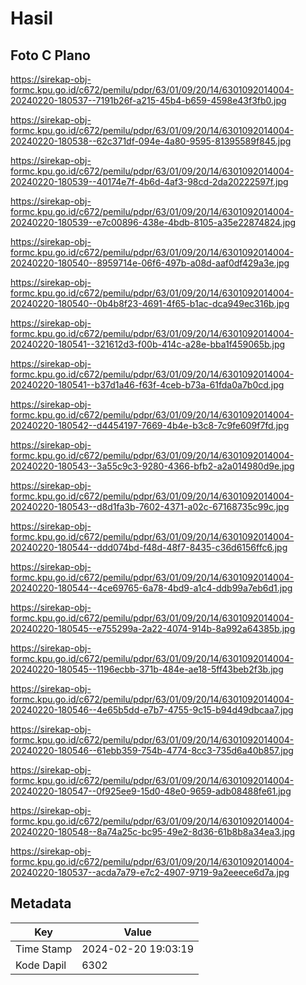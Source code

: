 # Hasil

## Foto C Plano

https://sirekap-obj-formc.kpu.go.id/c672/pemilu/pdpr/63/01/09/20/14/6301092014004-20240220-180537--7191b26f-a215-45b4-b659-4598e43f3fb0.jpg

https://sirekap-obj-formc.kpu.go.id/c672/pemilu/pdpr/63/01/09/20/14/6301092014004-20240220-180538--62c371df-094e-4a80-9595-81395589f845.jpg

https://sirekap-obj-formc.kpu.go.id/c672/pemilu/pdpr/63/01/09/20/14/6301092014004-20240220-180539--40174e7f-4b6d-4af3-98cd-2da20222597f.jpg

https://sirekap-obj-formc.kpu.go.id/c672/pemilu/pdpr/63/01/09/20/14/6301092014004-20240220-180539--e7c00896-438e-4bdb-8105-a35e22874824.jpg

https://sirekap-obj-formc.kpu.go.id/c672/pemilu/pdpr/63/01/09/20/14/6301092014004-20240220-180540--8959714e-06f6-497b-a08d-aaf0df429a3e.jpg

https://sirekap-obj-formc.kpu.go.id/c672/pemilu/pdpr/63/01/09/20/14/6301092014004-20240220-180540--0b4b8f23-4691-4f65-b1ac-dca949ec316b.jpg

https://sirekap-obj-formc.kpu.go.id/c672/pemilu/pdpr/63/01/09/20/14/6301092014004-20240220-180541--321612d3-f00b-414c-a28e-bba1f459065b.jpg

https://sirekap-obj-formc.kpu.go.id/c672/pemilu/pdpr/63/01/09/20/14/6301092014004-20240220-180541--b37d1a46-f63f-4ceb-b73a-61fda0a7b0cd.jpg

https://sirekap-obj-formc.kpu.go.id/c672/pemilu/pdpr/63/01/09/20/14/6301092014004-20240220-180542--d4454197-7669-4b4e-b3c8-7c9fe609f7fd.jpg

https://sirekap-obj-formc.kpu.go.id/c672/pemilu/pdpr/63/01/09/20/14/6301092014004-20240220-180543--3a55c9c3-9280-4366-bfb2-a2a014980d9e.jpg

https://sirekap-obj-formc.kpu.go.id/c672/pemilu/pdpr/63/01/09/20/14/6301092014004-20240220-180543--d8d1fa3b-7602-4371-a02c-67168735c99c.jpg

https://sirekap-obj-formc.kpu.go.id/c672/pemilu/pdpr/63/01/09/20/14/6301092014004-20240220-180544--ddd074bd-f48d-48f7-8435-c36d6156ffc6.jpg

https://sirekap-obj-formc.kpu.go.id/c672/pemilu/pdpr/63/01/09/20/14/6301092014004-20240220-180544--4ce69765-6a78-4bd9-a1c4-ddb99a7eb6d1.jpg

https://sirekap-obj-formc.kpu.go.id/c672/pemilu/pdpr/63/01/09/20/14/6301092014004-20240220-180545--e755299a-2a22-4074-914b-8a992a64385b.jpg

https://sirekap-obj-formc.kpu.go.id/c672/pemilu/pdpr/63/01/09/20/14/6301092014004-20240220-180545--1196ecbb-371b-484e-ae18-5ff43beb2f3b.jpg

https://sirekap-obj-formc.kpu.go.id/c672/pemilu/pdpr/63/01/09/20/14/6301092014004-20240220-180546--4e65b5dd-e7b7-4755-9c15-b94d49dbcaa7.jpg

https://sirekap-obj-formc.kpu.go.id/c672/pemilu/pdpr/63/01/09/20/14/6301092014004-20240220-180546--61ebb359-754b-4774-8cc3-735d6a40b857.jpg

https://sirekap-obj-formc.kpu.go.id/c672/pemilu/pdpr/63/01/09/20/14/6301092014004-20240220-180547--0f925ee9-15d0-48e0-9659-adb08488fe61.jpg

https://sirekap-obj-formc.kpu.go.id/c672/pemilu/pdpr/63/01/09/20/14/6301092014004-20240220-180548--8a74a25c-bc95-49e2-8d36-61b8b8a34ea3.jpg

https://sirekap-obj-formc.kpu.go.id/c672/pemilu/pdpr/63/01/09/20/14/6301092014004-20240220-180537--acda7a79-e7c2-4907-9719-9a2eeece6d7a.jpg


## Metadata

| Key        | Value               |
| ---------- | ------------------- |
| Time Stamp | 2024-02-20 19:03:19 |
| Kode Dapil | 6302                |



